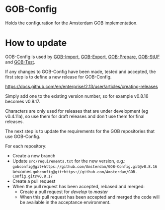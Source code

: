 # GOB-Config

Holds the configuration for the Amsterdam GOB implementation.

# How to update

GOB-Config is used by [GOB-Import](https://github.com/Amsterdam/GOB-Import), [GOB-Export](https://github.com/Amsterdam/GOB-Export), [GOB-Prepare](https://github.com/Amsterdam/GOB-Prepare), [GOB-StUF](https://github.com/Amsterdam/GOB-StUF) and [GOB-Test](https://github.com/Amsterdam/GOB-Test).

If any changes to GOB-Config have been made, tested and accepted,
the first step is to define a new release for GOB-Config.

https://docs.github.com/en/enterprise/2.13/user/articles/creating-releases

Simply add one to the existing version number,
so for example v0.8.16 becomes v0.8.17.

Characters are only used for releases that are under development (eg v0.4.11a),
so use them for draft releases and don't use them for final releases.

The next step is to update the requirements for the GOB repositories that use GOB-Config.

For each repository:

- Create a new branch
- Update `src/requirements.txt` for the new version, e.g.:
`gobconfig@git+https://github.com/Amsterdam/GOB-Config.git@v0.8.16` becomes
`gobconfig@git+https://github.com/Amsterdam/GOB-Config.git@v0.8.17`
- Create a pull request
- When the pull request has been accepted, rebased and merged:  
    - Create a pull request for *develop* to *master*
    - When this pull request has been accepted and merged the code will be available in the acceptance environment.
